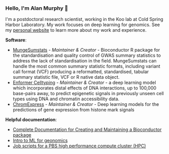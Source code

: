 ### Hello, I'm Alan Murphy 👋

<!--
**Al-Murphy/Al-Murphy** is a ✨ _special_ ✨ repository because its `README.md` (this file) appears on your GitHub profile.

Here are some ideas to get you started:

- 🔭 I’m currently working on ...
- 🌱 I’m currently learning ...
- 👯 I’m looking to collaborate on ...
- 🤔 I’m looking for help with ...
- 💬 Ask me about ...
- 📫 How to reach me: ...
- 😄 Pronouns: ...
- ⚡ Fun fact: ...
-->
I'm a postdoctoral research scientist, working in the Koo lab at Cold Spring Harbor Laboratory. My work focuses on deep learning for genomics.
See my [personal website](https://al-murphy.github.io/) to learn more about my work and experience.

**Software**:

* [MungeSumstats](https://github.com/Al-Murphy/MungeSumstats) - _Maintainer & Creator_ - Bioconductor R package for the standardisation and quality control of GWAS summary statistics to address the lack of standardisation in the field. MungeSumstats can handle the most common summary statistic formats, including variant call format (VCF) producing a reformatted, standardised, tabular summary statistic file, VCF or R native data object.
* [Enformer Celltyping](https://github.com/neurogenomics/EnformerCelltyping) - _Maintainer & Creator_ - a deep learning model which incorporates distal effects of DNA interactions, up to 100,000 base-pairs away, to predict epigenetic signals in previously unseen cell types using DNA and chromatin accessibility data.
* [ChromExpress](https://github.com/neurogenomics/chromexpress) - _Maintainer & Creator_ - Deep learning models for the predictions of gene expression from histone mark signals

**Helpful documentation**:

* [Complete Documentation for Creating and Maintaining a Bioconductor package](https://github.com/neurogenomics/labwiki/wiki/Creating-a-Bioconductor-package)
* [Intro to ML for geonomics](https://github.com/neurogenomics/labwiki/wiki/Intro-to-ML-for-neurogenomics)
* [Job scripts for a PBS high performance compute cluster (HPC)](https://github.com/neurogenomics/labwiki/wiki/PBS-example-scripts-for-the-Imperial-HPC)
